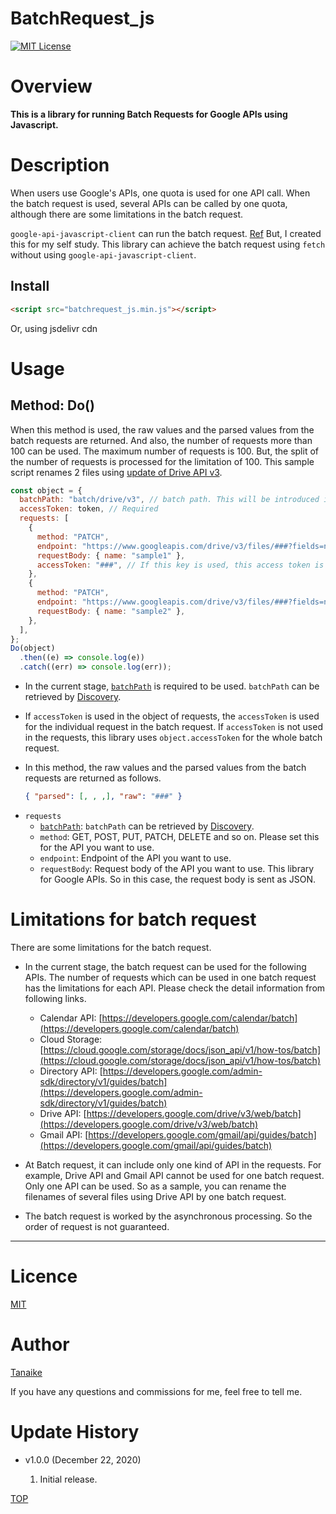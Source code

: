 # BatchRequest_js

<a name="top"></a>
[![MIT License](http://img.shields.io/badge/license-MIT-blue.svg?style=flat)](LICENCE)

<a name="overview"></a>

# Overview

**This is a library for running Batch Requests for Google APIs using Javascript.**

<a name="description"></a>

# Description

When users use Google's APIs, one quota is used for one API call. When the batch request is used, several APIs can be called by one quota, although there are some limitations in the batch request.

`google-api-javascript-client` can run the batch request. [Ref](https://github.com/google/google-api-javascript-client/blob/master/docs/batch.md) But, I created this for my self study. This library can achieve the batch request using `fetch` without using `google-api-javascript-client`.

<a name="install"></a>

## Install

```html
<script src="batchrequest_js.min.js"></script>
```

Or, using jsdelivr cdn

<script src="https://cdn.jsdelivr.net/gh/tanaikech/BatchRequest_js@master/batchrequest_js.min.js"></script>

# Usage

<a name="do"></a>

## Method: Do()

When this method is used, the raw values and the parsed values from the batch requests are returned. And also, the number of requests more than 100 can be used. The maximum number of requests is 100. But, the split of the number of requests is processed for the limitation of 100. This sample script renames 2 files using [update of Drive API v3](https://developers.google.com/drive/v3/reference/files/update).

```javascript
const object = {
  batchPath: "batch/drive/v3", // batch path. This will be introduced in the near future.
  accessToken: token, // Required
  requests: [
    {
      method: "PATCH",
      endpoint: "https://www.googleapis.com/drive/v3/files/###?fields=name",
      requestBody: { name: "sample1" },
      accessToken: "###", // If this key is used, this access token is used for this request.
    },
    {
      method: "PATCH",
      endpoint: "https://www.googleapis.com/drive/v3/files/###?fields=name",
      requestBody: { name: "sample2" },
    },
  ],
};
Do(object)
  .then((e) => console.log(e))
  .catch((err) => console.log(err));
```

- In the current stage, [`batchPath`](https://developers.google.com/drive/v3/web/batch#details) is required to be used. `batchPath` can be retrieved by [Discovery](https://developers.google.com/discovery/v1/reference/apis).

- If `accessToken` is used in the object of requests, the `accessToken` is used for the individual request in the batch request. If `accessToken` is not used in the requests, this library uses `object.accessToken` for the whole batch request.

- In this method, the raw values and the parsed values from the batch requests are returned as follows.

  ```json
  { "parsed": [, , ,], "raw": "###" }
  ```

* `requests`
  - [`batchPath`](https://developers.google.com/drive/v3/web/batch#details): `batchPath` can be retrieved by [Discovery](https://developers.google.com/discovery/v1/reference/apis).
  - `method`: GET, POST, PUT, PATCH, DELETE and so on. Please set this for the API you want to use.
  - `endpoint`: Endpoint of the API you want to use.
  - `requestBody`: Request body of the API you want to use. This library for Google APIs. So in this case, the request body is sent as JSON.

# Limitations for batch request

There are some limitations for the batch request.

- In the current stage, the batch request can be used for the following APIs. The number of requests which can be used in one batch request has the limitations for each API. Please check the detail information from following links.

  - Calendar API: [https://developers.google.com/calendar/batch](https://developers.google.com/calendar/batch)
  - Cloud Storage: [https://cloud.google.com/storage/docs/json_api/v1/how-tos/batch](https://cloud.google.com/storage/docs/json_api/v1/how-tos/batch)
  - Directory API: [https://developers.google.com/admin-sdk/directory/v1/guides/batch](https://developers.google.com/admin-sdk/directory/v1/guides/batch)
  - Drive API: [https://developers.google.com/drive/v3/web/batch](https://developers.google.com/drive/v3/web/batch)
  - Gmail API: [https://developers.google.com/gmail/api/guides/batch](https://developers.google.com/gmail/api/guides/batch)

- At Batch request, it can include only one kind of API in the requests. For example, Drive API and Gmail API cannot be used for one batch request. Only one API can be used. So as a sample, you can rename the filenames of several files using Drive API by one batch request.

- The batch request is worked by the asynchronous processing. So the order of request is not guaranteed.

---

<a name="licence"></a>

# Licence

[MIT](LICENCE)

<a name="author"></a>

# Author

[Tanaike](https://tanaikech.github.io/about/)

If you have any questions and commissions for me, feel free to tell me.

<a name="updatehistory"></a>

# Update History

- v1.0.0 (December 22, 2020)

  1. Initial release.

[TOP](#top)
